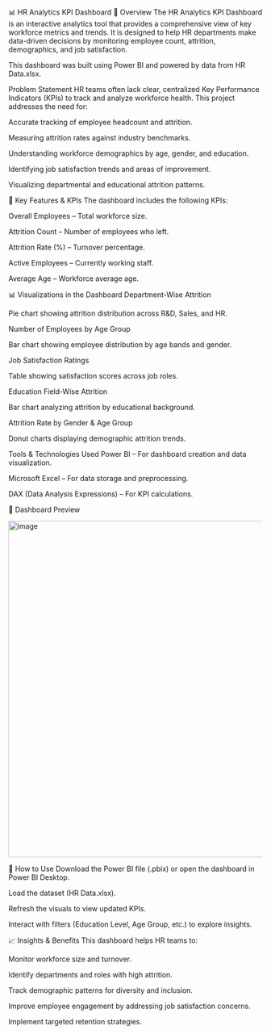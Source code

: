 📊 HR Analytics KPI Dashboard
📌 Overview
The HR Analytics KPI Dashboard is an interactive analytics tool that provides a comprehensive view of key workforce metrics and trends.
It is designed to help HR departments make data-driven decisions by monitoring employee count, attrition, demographics, and job satisfaction.

This dashboard was built using Power BI and powered by data from HR Data.xlsx.

 Problem Statement
HR teams often lack clear, centralized Key Performance Indicators (KPIs) to track and analyze workforce health.
This project addresses the need for:

Accurate tracking of employee headcount and attrition.

Measuring attrition rates against industry benchmarks.

Understanding workforce demographics by age, gender, and education.

Identifying job satisfaction trends and areas of improvement.

Visualizing departmental and educational attrition patterns.

📌 Key Features & KPIs
The dashboard includes the following KPIs:

Overall Employees – Total workforce size.

Attrition Count – Number of employees who left.

Attrition Rate (%) – Turnover percentage.

Active Employees – Currently working staff.

Average Age – Workforce average age.

📊 Visualizations in the Dashboard
Department-Wise Attrition

Pie chart showing attrition distribution across R&D, Sales, and HR.

Number of Employees by Age Group

Bar chart showing employee distribution by age bands and gender.

Job Satisfaction Ratings

Table showing satisfaction scores across job roles.

Education Field-Wise Attrition

Bar chart analyzing attrition by educational background.

Attrition Rate by Gender & Age Group

Donut charts displaying demographic attrition trends.


 Tools & Technologies Used
Power BI – For dashboard creation and data visualization.

Microsoft Excel – For data storage and preprocessing.

DAX (Data Analysis Expressions) – For KPI calculations.

📸 Dashboard Preview

<img width="1154" height="667" alt="image" src="https://github.com/user-attachments/assets/6645d8a0-2006-49a9-8d23-1764bed7aceb" />

🚀 How to Use
Download the Power BI file (.pbix) or open the dashboard in Power BI Desktop.

Load the dataset (HR Data.xlsx).

Refresh the visuals to view updated KPIs.

Interact with filters (Education Level, Age Group, etc.) to explore insights.

📈 Insights & Benefits
This dashboard helps HR teams to:

Monitor workforce size and turnover.

Identify departments and roles with high attrition.

Track demographic patterns for diversity and inclusion.

Improve employee engagement by addressing job satisfaction concerns.

Implement targeted retention strategies.
